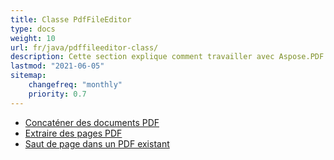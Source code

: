 ```yaml
---
title: Classe PdfFileEditor
type: docs
weight: 10
url: fr/java/pdffileeditor-class/
description: Cette section explique comment travailler avec Aspose.PDF Facades en utilisant la classe PdfFileEditor.
lastmod: "2021-06-05"
sitemap:
    changefreq: "monthly"
    priority: 0.7
---
```


- [Concaténer des documents PDF](/pdf/java/concatenate-pdf-documents/)
- [Extraire des pages PDF](/pdf/java/extract-pdf-pages/)
- [Saut de page dans un PDF existant](/pdf/java/page-break-in-existing-pdf/)